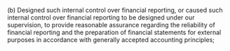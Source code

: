 (b) Designed such internal control over financial reporting, or caused such internal control over financial reporting
to  be  designed  under  our  supervision,  to  provide  reasonable  assurance  regarding  the  reliability  of  financial
reporting  and  the  preparation  of  financial  statements  for  external  purposes  in  accordance  with  generally
accepted accounting principles;